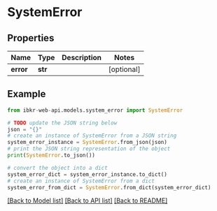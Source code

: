 # SystemError


## Properties

Name | Type | Description | Notes
------------ | ------------- | ------------- | -------------
**error** | **str** |  | [optional] 

## Example

```python
from ibkr-web-api.models.system_error import SystemError

# TODO update the JSON string below
json = "{}"
# create an instance of SystemError from a JSON string
system_error_instance = SystemError.from_json(json)
# print the JSON string representation of the object
print(SystemError.to_json())

# convert the object into a dict
system_error_dict = system_error_instance.to_dict()
# create an instance of SystemError from a dict
system_error_from_dict = SystemError.from_dict(system_error_dict)
```
[[Back to Model list]](../README.md#documentation-for-models) [[Back to API list]](../README.md#documentation-for-api-endpoints) [[Back to README]](../README.md)


